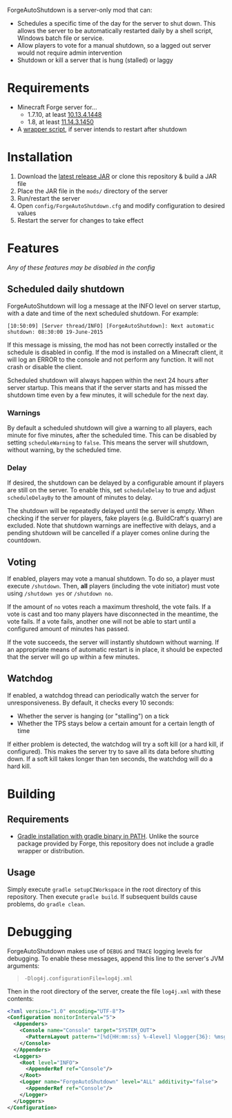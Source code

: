 ForgeAutoShutdown is a server-only mod that can:

* Schedules a specific time of the day for the server to shut down. This allows the server to be automatically restarted daily by a shell script, Windows batch file or service.
* Allow players to vote for a manual shutdown, so a lagged out server would not require admin intervention
* Shutdown or kill a server that is hung (stalled) or laggy

# Requirements

* Minecraft Forge server for...
  * 1.7.10, at least [10.13.4.1448](http://files.minecraftforge.net/maven/net/minecraftforge/forge/1.7.10-10.13.4.1448-1.7.10/forge-1.7.10-10.13.4.1448-1.7.10-installer.jar)
  * 1.8, at least [11.14.3.1450](http://files.minecraftforge.net/maven/net/minecraftforge/forge/1.8-11.14.3.1450/forge-1.8-11.14.3.1450-installer.jar)
* A [wrapper script](https://github.com/Gamealition/Minecraft-Scripts), if server intends to restart after shutdown

# Installation

1. Download the [latest release JAR](https://github.com/Gamealition/ForgeAutoShutdown/releases) or clone this repository & build a JAR file
2. Place the JAR file in the `mods/` directory of the server
3. Run/restart the server
4. Open `config/ForgeAutoShutdown.cfg` and modify configuration to desired values
5. Restart the server for changes to take effect

# Features

*Any of these features may be disabled in the config*

## Scheduled daily shutdown
ForgeAutoShutdown will log a message at the INFO level on server startup, with a date and time of the next scheduled shutdown. For example:

`[10:50:09] [Server thread/INFO] [ForgeAutoShutdown]: Next automatic shutdown: 08:30:00 19-June-2015`

If this message is missing, the mod has not been correctly installed or the schedule is disabled in config. If the mod is installed on a Minecraft client, it will log an ERROR to the console and not perform any function. It will not crash or disable the client.

Scheduled shutdown will always happen within the next 24 hours after server startup. This means that if the server starts and has missed the shutdown time even by a few minutes, it will schedule for the next day.

### Warnings
By default a scheduled shutdown will give a warning to all players, each minute for five minutes, after the scheduled time. This can be disabled by setting `scheduleWarning` to `false`. This means the server will shutdown, without warning, by the scheduled time.

### Delay
If desired, the shutdown can be delayed by a configurable amount if players are still on the server. To enable this, set `scheduleDelay` to true and adjust `scheduleDelayBy` to the amount of minutes to delay.

The shutdown will be repeatedly delayed until the server is empty. When checking if the server for players, fake players (e.g. BuildCraft's quarry) are excluded. Note that shutdown warnings are ineffective with delays, and a pending shutdown will be cancelled if a player comes online during the countdown.


## Voting

If enabled, players may vote a manual shutdown. To do so, a player must execute `/shutdown`. Then, **all** players (including the vote initiator) must vote using `/shutdown yes` or `/shutdown no`.

If the amount of `no` votes reach a maximum threshold, the vote fails. If a vote is cast and too many players have disconnected in the meantime, the vote fails. If a vote fails, another one will not be able to start until a configured amount of minutes has passed.

If the vote succeeds, the server will instantly shutdown without warning. If an appropriate means of automatic restart is in place, it should be expected that the server will go up within a few minutes.

## Watchdog

If enabled, a watchdog thread can periodically watch the server for unresponsiveness. By default, it checks every 10 seconds:

* Whether the server is hanging (or "stalling") on a tick
* Whether the TPS stays below a certain amount for a certain length of time

If either problem is detected, the watchdog will try a soft kill (or a hard kill, if configured). This makes the server try to save all its data before shutting down. If a soft kill takes longer than ten seconds, the watchdog will do a hard kill.

# Building

## Requirements

* [Gradle installation with gradle binary in PATH](http://www.gradle.org/installation). Unlike the source package provided by Forge, this repository does not include a gradle wrapper or distribution.

## Usage
Simply execute `gradle setupCIWorkspace` in the root directory of this repository. Then execute `gradle build`. If subsequent builds cause problems, do `gradle clean`.

# Debugging

ForgeAutoShutdown makes use of `DEBUG` and `TRACE` logging levels for debugging. To enable these messages, append this line to the server's JVM arguments:

> `-Dlog4j.configurationFile=log4j.xml`

Then in the root directory of the server, create the file `log4j.xml` with these contents:

```xml
<?xml version="1.0" encoding="UTF-8"?>
<Configuration monitorInterval="5">
  <Appenders>
    <Console name="Console" target="SYSTEM_OUT">
      <PatternLayout pattern="[%d{HH:mm:ss} %-4level] %logger{36}: %msg%n"/>
    </Console>
  </Appenders>
  <Loggers>
    <Root level="INFO">
      <AppenderRef ref="Console"/>
    </Root>
    <Logger name="ForgeAutoShutdown" level="ALL" additivity="false">
      <AppenderRef ref="Console"/>
    </Logger>
  </Loggers>
</Configuration>
```